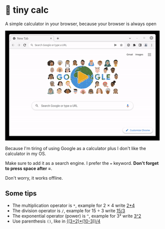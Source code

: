 # 🧮 tiny calc

A simple calculator in your browser, because your browser is always open

![Working demo](demo.gif)

Because I'm tiring of using Google as a calculator plus I don't like the
calculator in my OS.

Make sure to add it as a search engine. I prefer the `=` keyword.
**Don't forget to press space after =**.

Don't worry, it works offline.

## Some tips

* The multiplication operator is `*`, example for 2 × 4
write [2\*4](https://tinycalc.app/#2*4)
* The division operator is `/`, example for 15 ÷ 3
write [15/3](https://tinycalc.app/#15%2F3)
* The exponential operator (power) is `^`, example for 3²
write [3^2](https://tinycalc.app/#3^2)
* Use parenthesis `()`, like in [((3+2)*(10-3))/4](https://tinycalc.app/#%28%283%2B2%29*%2810-3%29%29%2F4)
